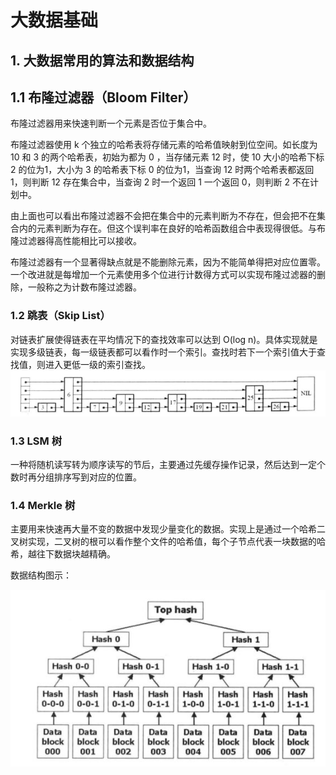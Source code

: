 # 大数据基础

## 1. 大数据常用的算法和数据结构

## 1.1 布隆过滤器（Bloom Filter）

布隆过滤器用来快速判断一个元素是否位于集合中。

布隆过滤器使用 k 个独立的哈希表将存储元素的哈希值映射到位空间。如长度为 10 和 3 的两个哈希表，初始为都为 0 ，当存储元素 12 时，使 10 大小的哈希下标 2 的位为1，大小为 3 的哈希表下标 0 的位为1，当查询 12 时两个哈希表都返回1，则判断 12 存在集合中，当查询 2 时一个返回 1 一个返回 0，则判断 2 不在计划中。

由上面也可以看出布隆过滤器不会把在集合中的元素判断为不存在，但会把不在集合内的元素判断为存在。但这个误判率在良好的哈希函数组合中表现得很低。与布隆过滤器得高性能相比可以接收。

布隆过滤器有一个显著得缺点就是不能删除元素，因为不能简单得把对应位置零。一个改进就是每增加一个元素使用多个位进行计数得方式可以实现布隆过滤器的删除，一般称之为计数布隆过滤器。

###  1.2 跳表（Skip List）

对链表扩展使得链表在平均情况下的查找效率可以达到 O(log n)。具体实现就是实现多级链表，每一级链表都可以看作时一个索引。查找时若下一个索引值大于查找值，则进入更低一级的索引查找。![skiplist](BigDataBasics.assets/skiplist.JPG)

### 1.3 LSM 树

一种将随机读写转为顺序读写的节后，主要通过先缓存操作记录，然后达到一定个数时再分组排序写到对应的位置。

### 1.4 Merkle 树

主要用来快速再大量不变的数据中发现少量变化的数据。实现上是通过一个哈希二叉树实现，二叉树的根可以看作整个文件的哈希值，每个子节点代表一块数据的哈希，越往下数据块越精确。

数据结构图示：

![merkle](BigDataBasics.assets/merkle.JPG)

